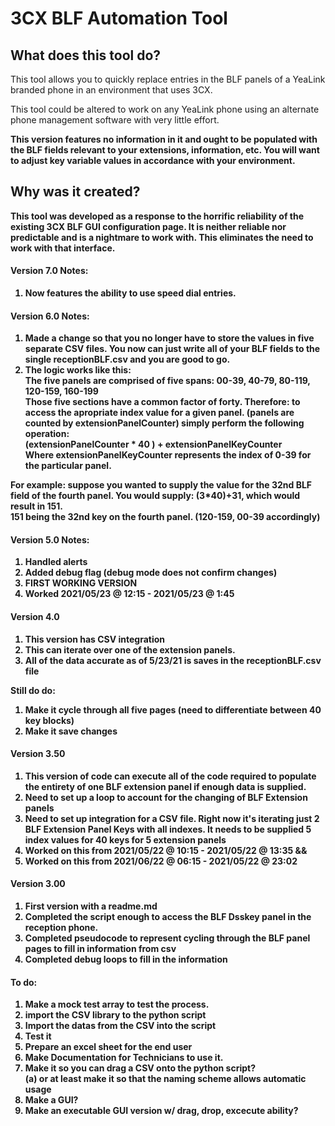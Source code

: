 # 3CX BLF Automation Tool

## What does this tool do?
This tool allows you to quickly replace entries in the BLF panels of a YeaLink branded phone in an environment that uses 3CX.

This tool could be altered to work on any YeaLink phone using an alternate phone management software with very little effort.

<b> This version features no information in it and ought to be populated with the BLF fields relevant to your extensions, information, etc. You will want to adjust key variable values in accordance with your environment.


## Why was it created?
This tool was developed as a response to the horrific reliability of the existing 3CX BLF GUI configuration page. It is neither reliable nor predictable and is a nightmare to work with. This eliminates the need to work with that interface.

#### Version 7.0 Notes: <br />
1. Now features the ability to use speed dial entries.


#### Version 6.0 Notes: <br/>
1. Made a change so that you no longer have to store the values in five separate
 CSV files. You now can just write all of your BLF fields to the single
 receptionBLF.csv and you are good to go.
2. The logic works like this: <br />
The five panels are comprised of five spans: 00-39, 40-79, 80-119, 120-159, 160-199 <br />
Those five sections have a common factor of forty.
Therefore: to access the apropriate index value for a given panel. (panels are counted by extensionPanelCounter) simply perform the following operation: <br />
(extensionPanelCounter * 40 ) + extensionPanelKeyCounter <br /> Where
extensionPanelKeyCounter represents the index of 0-39 for the particular panel. <br />

For example: suppose you wanted to supply the value for the 32nd BLF field
of the fourth panel. You would supply: (3*40)+31, which would result in 151. <br />
151 being the 32nd key on the fourth panel. (120-159, 00-39 accordingly)


#### Version 5.0 Notes: <br/>
1. Handled alerts
2. Added debug flag (debug mode does not confirm changes)
3. FIRST WORKING VERSION
4. Worked 2021/05/23 @ 12:15 - 2021/05/23 @ 1:45

#### Version 4.0 <br/>
1. This version has CSV integration
2. This can iterate over one of the extension panels.
3. All of the data accurate as of 5/23/21 is saves in the receptionBLF.csv file

Still do do: <br/>
1. Make it cycle through all five pages (need to differentiate between 40 key blocks)
2. Make it save changes

#### Version 3.50 <br/>
1. This version of code can execute all of the code required to populate the
entirety of one BLF extension panel if enough data is supplied.
2. Need to set up a loop to account for the changing of BLF Extension panels
3. Need to set up integration for a CSV file. Right now it's iterating just
2 BLF Extension Panel Keys with all indexes. It needs to be supplied 5 index
values for 40 keys for 5 extension panels
4. Worked on this from 2021/05/22 @ 10:15 - 2021/05/22 @ 13:35 &&
5. Worked on this from 2021/06/22 @ 06:15 - 2021/05/22 @ 23:02


#### Version 3.00 <br/>
1. First version with a readme.md
2. Completed the script enough to access the BLF Dsskey panel in the reception
 phone.
3. Completed pseudocode to represent cycling through the BLF panel pages to fill in information from csv
4. Completed debug loops to fill in the information <br/>

#### To do:
1. Make a mock test array to test the process.
2. import the CSV library to the python script
3. Import the datas from the CSV into the script
4. Test it
5. Prepare an excel sheet for the end user
6. Make Documentation for Technicians to use it.
7. Make it so you can drag a CSV onto the python script? <br/> </t></t>
(a) or at least make it so that the naming scheme allows automatic usage <br/>
8. Make a GUI?
9. Make an executable GUI version w/ drag, drop, excecute ability?

